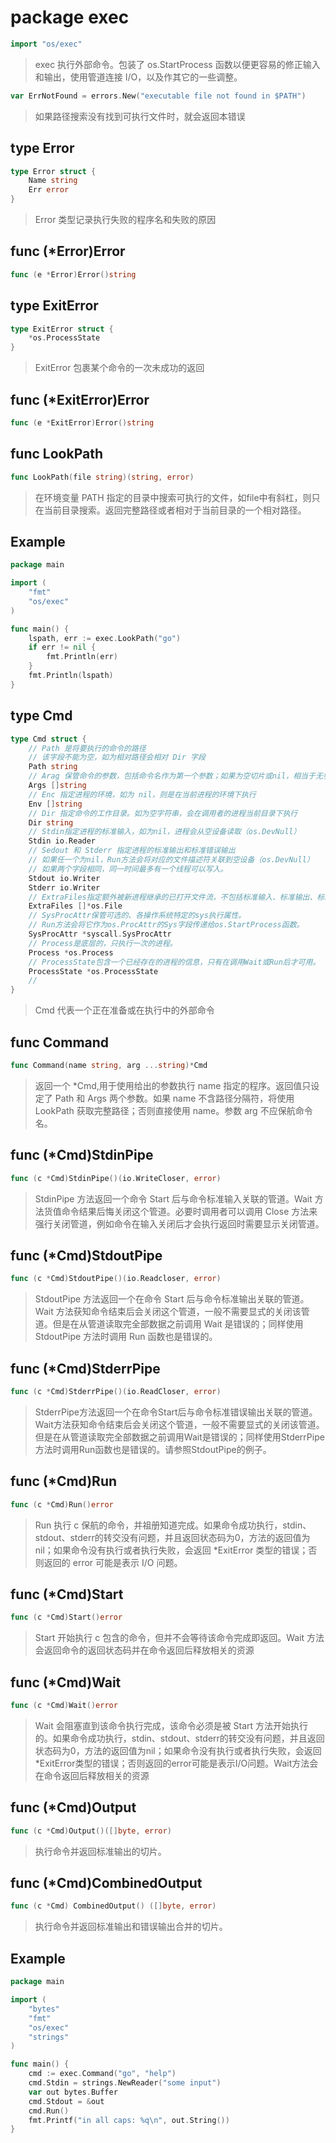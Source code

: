 # package exec
```go
import "os/exec"
```
> exec 执行外部命令。包装了 os.StartProcess 函数以便更容易的修正输入和输出，使用管道连接 I/O，以及作其它的一些调整。

```go
var ErrNotFound = errors.New("executable file not found in $PATH")
```
> 如果路径搜索没有找到可执行文件时，就会返回本错误

## type Error
```go
type Error struct {
	Name string
	Err error 
}
```
> Error 类型记录执行失败的程序名和失败的原因

## func (*Error)Error
```go
func (e *Error)Error()string
```

## type ExitError
```go
type ExitError struct {
	*os.ProcessState
}
```
> ExitError 包裹某个命令的一次未成功的返回

## func (*ExitError)Error
```go
func (e *ExitError)Error()string
```

## func LookPath
```go
func LookPath(file string)(string, error)
```
> 在环境变量 PATH 指定的目录中搜索可执行的文件，如file中有斜杠，则只在当前目录搜索。返回完整路径或者相对于当前目录的一个相对路径。


## Example
```go
package main

import (
	"fmt"
	"os/exec"
)

func main() {
	lspath, err := exec.LookPath("go")
	if err != nil {
		fmt.Println(err)
	}
	fmt.Println(lspath)
}
```

## type Cmd
```go
type Cmd struct {
    // Path 是将要执行的命令的路径
    // 该字段不能为空，如为相对路径会相对 Dir 字段
    Path string
    // Arag 保管命令的参数，包括命令名作为第一个参数；如果为空切片或nil，相当于无参数命令
    Args []string
    // Enc 指定进程的环境，如为 nil，则是在当前进程的环境下执行
    Env []string
    // Dir 指定命令的工作目录。如为空字符串，会在调用者的进程当前目录下执行
    Dir string
    // Stdin指定进程的标准输入，如为nil，进程会从空设备读取（os.DevNull）
    Stdin io.Reader
    // Sedout 和 Stderr 指定进程的标准输出和标准错误输出
    // 如果任一个为nil，Run方法会将对应的文件描述符关联到空设备（os.DevNull）
    // 如果两个字段相同，同一时间最多有一个线程可以写入。
    Stdout io.Writer
    Stderr io.Writer
    // ExtraFiles指定额外被新进程继承的已打开文件流，不包括标准输入、标准输出、标准错误输出。
    ExtraFiles []*os.File
    // SysProcAttr保管可选的、各操作系统特定的sys执行属性。
    // Run方法会将它作为os.ProcAttr的Sys字段传递给os.StartProcess函数。
    SysProcAttr *syscall.SysProcAttr
    // Process是底层的，只执行一次的进程。
    Process *os.Process
    // ProcessState包含一个已经存在的进程的信息，只有在调用Wait或Run后才可用。
    ProcessState *os.ProcessState
    // 
}
```
> Cmd 代表一个正在准备或在执行中的外部命令

## func Command
```go
func Command(name string, arg ...string)*Cmd
```
> 返回一个 *Cmd,用于使用给出的参数执行 name 指定的程序。返回值只设定了 Path 和 Args 两个参数。如果 name 不含路径分隔符，将使用 LookPath 获取完整路径；否则直接使用 name。参数 arg 不应保航命令名。

## func (*Cmd)StdinPipe
```go
func (c *Cmd)StdinPipe()(io.WriteCloser, error)
```
> StdinPipe 方法返回一个命令 Start 后与命令标准输入关联的管道。Wait 方法货值命令结果后悔关闭这个管道。必要时调用者可以调用 Close 方法来强行关闭管道，例如命令在输入关闭后才会执行返回时需要显示关闭管道。

## func (*Cmd)StdoutPipe
```go
func (c *Cmd)StdoutPipe()(io.Readcloser, error)
```
> StdoutPipe 方法返回一个在命令 Start 后与命令标准输出关联的管道。Wait 方法获知命令结束后会关闭这个管道，一般不需要显式的关闭该管道。但是在从管道读取完全部数据之前调用 Wait 是错误的；同样使用 StdoutPipe 方法时调用 Run 函数也是错误的。

## func (*Cmd)StderrPipe
```go
func (c *Cmd)StderrPipe()(io.ReadCloser, error)
```
> StderrPipe方法返回一个在命令Start后与命令标准错误输出关联的管道。Wait方法获知命令结束后会关闭这个管道，一般不需要显式的关闭该管道。但是在从管道读取完全部数据之前调用Wait是错误的；同样使用StderrPipe方法时调用Run函数也是错误的。请参照StdoutPipe的例子。

## func (*Cmd)Run
```go
func (c *Cmd)Run()error
```
> Run 执行 c 保航的命令，并祖册知道完成。如果命令成功执行，stdin、stdout、stderr的转交没有问题，并且返回状态码为0，方法的返回值为nil；如果命令没有执行或者执行失败，会返回 *ExitError 类型的错误；否则返回的 error 可能是表示 I/O 问题。

## func (*Cmd)Start
```go
func (c *Cmd)Start()error
```
> Start 开始执行 c 包含的命令，但并不会等待该命令完成即返回。Wait 方法会返回命令的返回状态码并在命令返回后释放相关的资源

## func (*Cmd)Wait
```go
func (c *Cmd)Wait()error
```
> Wait 会阻塞直到该命令执行完成，该命令必须是被 Start 方法开始执行的。如果命令成功执行，stdin、stdout、stderr的转交没有问题，并且返回状态码为0，方法的返回值为nil；如果命令没有执行或者执行失败，会返回*ExitError类型的错误；否则返回的error可能是表示I/O问题。Wait方法会在命令返回后释放相关的资源

## func (*Cmd)Output
```go
func (c *Cmd)Output()([]byte, error)
```
> 执行命令并返回标准输出的切片。

## func (*Cmd)CombinedOutput
```go
func (c *Cmd) CombinedOutput() ([]byte, error)
```
> 执行命令并返回标准输出和错误输出合并的切片。

## Example
```go
package main

import (
	"bytes"
	"fmt"
	"os/exec"
	"strings"
)

func main() {
	cmd := exec.Command("go", "help")
	cmd.Stdin = strings.NewReader("some input")
	var out bytes.Buffer
	cmd.Stdout = &out
	cmd.Run()
	fmt.Printf("in all caps: %q\n", out.String())
}
```